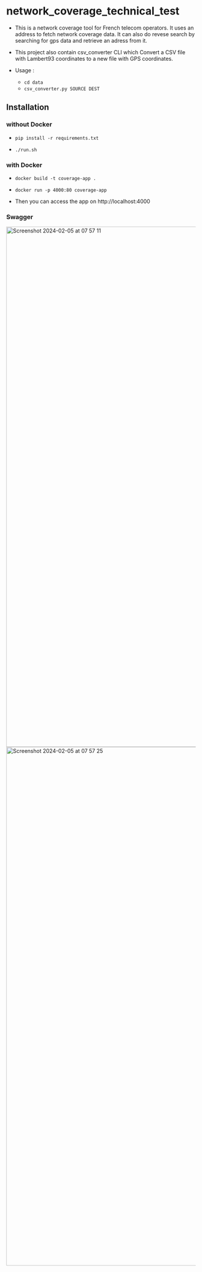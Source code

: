 # network_coverage_technical_test

- This is a network coverage tool for French telecom operators. It uses an address to fetch network coverage data. 
It can also do revese search by searching for gps data and retrieve an adress from it.

- This project also contain csv_converter CLI which  Convert a CSV file with Lambert93 coordinates to a new file with GPS coordinates.    

 - Usage :                                                      
    - ```cd data```
    - ```csv_converter.py SOURCE DEST   ```

## Installation
### without Docker
  
- ```pip install -r requirements.txt```

- ```./run.sh```

### with Docker
- ```docker build -t coverage-app .```
- ```docker run -p 4000:80 coverage-app ```

- Then you can access the app on http://localhost:4000


### Swagger 

<img width="1382" alt="Screenshot 2024-02-05 at 07 57 11" src="https://github.com/mpruvot/network_coverage_technical_test/assets/132161864/ee4d558b-45b2-4ccb-8b47-22831290cac0">

<img width="1378" alt="Screenshot 2024-02-05 at 07 57 25" src="https://github.com/mpruvot/network_coverage_technical_test/assets/132161864/d0974875-d4da-4f67-9c17-2ca83254de7a">



